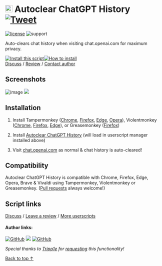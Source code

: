 # <picture><source media="(prefers-color-scheme: dark)" srcset="https://i.imgur.com/RduASbD.png"><img width=23 src="https://www.google.com/s2/favicons?sz=64&domain=openai.com"></picture> Autoclear ChatGPT History &nbsp;[![Tweet](https://img.shields.io/twitter/url/http/shields.io.svg?style=social)](https://twitter.com/intent/tweet?text=Tired%20of%20cluttered%20ChatGPT%20chat%20history%3F%20Auto-clear%20it%20w%2F%20this%20plug-in%21&url=https://github.com/adamlui/userscripts/tree/master/chatgpt/autoclear-chatgpt-history&hashtags=greasemonkey,openai,chatgpt)

[![license](https://img.shields.io/badge/License-MIT-green.svg)](../../LICENSE.md)
![support](https://img.shields.io/badge/Support-Chrome/Firefox/Edge/Opera/Brave/Vivaldi-989898.svg) 

Auto-clears chat history when visiting chat.openai.com for maximum privacy.

<a href="https://greasyfork.org/en/scripts/460805-autoclear-chatgpt-history"><img alt="Install this script" src="https://raw.githubusercontent.com/adamlui/userscripts/master/install-button.svg"></a><a href="#installation"><img alt="How to install" title="How to install" src="https://github.com/adamlui/userscripts/raw/master/help-button.svg"></a>
<br>
[Discuss](https://github.com/adamlui/userscripts/discussions) /
[Review](https://greasyfork.org/en/scripts/460805-autoclear-chatgpt-history/feedback#post-discussion) /
[Contact author](https://elonsucks.org/@adam)

## Screenshots

![image](https://user-images.githubusercontent.com/10906554/222903818-b621f0eb-74c2-4dff-ae1a-010305da327b.png)
<img src="https://i.imgur.com/PpSiARF.png">

## Installation

1. Install Tampermonkey ([Chrome](https://chrome.google.com/webstore/detail/tampermonkey/dhdgffkkebhmkfjojejmpbldmpobfkfo), [Firefox](https://addons.mozilla.org/firefox/addon/tampermonkey/), [Edge](https://microsoftedge.microsoft.com/addons/detail/tampermonkey/iikmkjmpaadaobahmlepeloendndfphd), [Opera](https://addons.opera.com/en/extensions/details/tampermonkey-beta/)), Violentmonkey ([Chrome](https://chrome.google.com/webstore/detail/violent-monkey/jinjaccalgkegednnccohejagnlnfdag), [Firefox](https://addons.mozilla.org/firefox/addon/violentmonkey/), [Edge](https://microsoftedge.microsoft.com/addons/detail/violentmonkey/eeagobfjdenkkddmbclomhiblgggliao)), or Greasemonkey ([Firefox](https://addons.mozilla.org/en-US/firefox/addon/greasemonkey/))

2. Install [Autoclear ChatGPT History](https://greasyfork.org/en/scripts/460805-autoclear-chatgpt-history) (will load in userscript manager installed above)

3. Visit [chat.openai.com](https://chat.openai.com) as normal & chat history is auto-cleared!

## Compatibility

Autoclear ChatGPT History is compatible with Chrome, Firefox, Edge, Opera, Brave & Vivaldi using Tampermonkey, Violentmonkey or Greasemonkey. ([Pull requests](https://github.com/adamlui/userscripts/pulls) always welcome!)

## Script links

<a href="https://github.com/adamlui/userscripts/discussions">Discuss</a> / 
[Leave a review](https://greasyfork.org/en/scripts/460805-autoclear-chatgpt-history/feedback#post-discussion) /
<a href="https://github.com/adamlui/userscripts" target="_blank">More userscripts</a>

#### Author links:

[![GitHub](https://img.shields.io/github/followers/adamlui?label=Follow%20%40adamlui&style=social)](https://github.com/adamlui)
<a href="https://elonsucks.org/@adam" target="_blank"><img align="bottom" src="https://img.shields.io/mastodon/follow/109387703022229926?domain=https%3A%2F%2Felonsucks.org&style=social"></a> [![GitHub](https://img.shields.io/github/followers/Tripp1e?label=Follow%20Tripp1e&style=social)](https://github.com/Tripp1e)

*Special thanks to [Tripp1e](https://github.com/Tripp1e) for [requesting](https://github.com/adamlui/userscripts/issues/11) this functionality!*


<a href="#-autoclear-chatgpt-history-">Back to top ↑</a>
